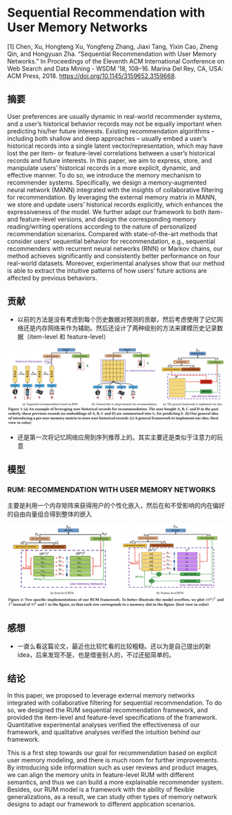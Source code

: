 # Sequential Recommendation with User Memory Networks

[1] Chen, Xu, Hongteng Xu, Yongfeng Zhang, Jiaxi Tang, Yixin Cao, Zheng Qin, and Hongyuan Zha. “Sequential Recommendation with User Memory Networks.” In Proceedings of the Eleventh ACM International Conference on Web Search and Data Mining - WSDM ’18, 108–16. Marina Del Rey, CA, USA: ACM Press, 2018. https://doi.org/10.1145/3159652.3159668.


## 摘要

User preferences are usually dynamic in real-world recommender systems, and a user’s historical behavior records may not be equally important when predicting his/her future interests. Existing recommendation algorithms – including both shallow and deep approaches – usually embed a user’s historical records into a single latent vector/representation, which may have lost the per item- or
feature-level correlations between a user’s historical records and future interests. In this paper, we aim to express, store, and manipulate users’ historical records in a more explicit, dynamic, and effective manner. To do so, we introduce the memory mechanism to recommender systems. Specifically, we design a memory-augmented neural network (MANN) integrated with the insights of collaborative filtering for recommendation. By leveraging the external memory matrix in MANN, we store and update users’ historical records explicitly, which enhances the expressiveness of the model. We further adapt our framework to both item- and feature-level versions, and design the corresponding memory reading/writing operations according to the nature of personalized recommendation
scenarios. Compared with state-of-the-art methods that consider users’ sequential behavior for recommendation, e.g., sequential recommenders with recurrent neural networks (RNN) or Markov
chains, our method achieves significantly and consistently better performance on four real-world datasets. Moreover, experimental analyses show that our method is able to extract the intuitive patterns of how users’ future actions are affected by previous behaviors.

## 贡献

- 以前的方法是没有考虑到每个历史数据对预测的贡献，然后考虑使用了记忆网络还是内存网络来作为辅助。然后还设计了两种级别的方法来建模历史记录数据（item-level 和 feature-level）

![asas](./images/Memory.png)

- 还是第一次将记忆网络应用到序列推荐上的。其实主要还是类似于注意力的玩意

## 模型

### RUM: RECOMMENDATION WITH USER MEMORY NETWORKS

主要是利用一个内存矩阵来获得用户的个性化嵌入，然后在和不受影响的内在偏好的自由向量组合得到整体的嵌入

![item-feature](./images/rum.png)


## 感想

- 一直么看这篇论文，最近也比较忙看的比较粗糙。还以为是自己提出的新idea，后来发现不是，也是借鉴别人的，不过还挺简单的。

## 结论

In this paper, we proposed to leverage external memory networks integrated with collaborative filtering for sequential recommendation. To do so, we designed the RUM sequential recommendation framework, and provided the item-level and feature-level specifications of the framework. Quantitative experimental analyses verified the effectiveness of our framework, and qualitative analyses verified the intuition behind our framework.

This is a first step towards our goal for recommendation based on explicit user memory modeling, and there is much room for further improvements. By introducing side information such as user reviews and product images, we can align the memory units in feature-level RUM with different semantics, and thus we can build a more explainable recommender system. Besides, our RUM model is a framework with the ability of flexible generalizations, as a result, we can study other types of memory network designs to
adapt our framework to different application scenarios.
